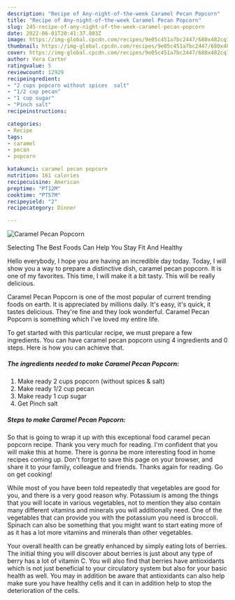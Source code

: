```yaml
---
description: "Recipe of Any-night-of-the-week Caramel Pecan Popcorn"
title: "Recipe of Any-night-of-the-week Caramel Pecan Popcorn"
slug: 245-recipe-of-any-night-of-the-week-caramel-pecan-popcorn
date: 2022-06-01T20:41:37.803Z
image: https://img-global.cpcdn.com/recipes/9e05c451a7bc2447/680x482cq70/caramel-pecan-popcorn-recipe-main-photo.jpg
thumbnail: https://img-global.cpcdn.com/recipes/9e05c451a7bc2447/680x482cq70/caramel-pecan-popcorn-recipe-main-photo.jpg
cover: https://img-global.cpcdn.com/recipes/9e05c451a7bc2447/680x482cq70/caramel-pecan-popcorn-recipe-main-photo.jpg
author: Vera Carter
ratingvalue: 5
reviewcount: 12929
recipeingredient:
- "2 cups popcorn without spices  salt"
- "1/2 cup pecan"
- "1 cup sugar"
- "Pinch salt"
recipeinstructions:

categories:
- Recipe
tags:
- caramel
- pecan
- popcorn

katakunci: caramel pecan popcorn 
nutrition: 161 calories
recipecuisine: American
preptime: "PT12M"
cooktime: "PT57M"
recipeyield: "2"
recipecategory: Dinner

---
```



![Caramel Pecan Popcorn](https://img-global.cpcdn.com/recipes/9e05c451a7bc2447/680x482cq70/caramel-pecan-popcorn-recipe-main-photo.jpg)

Selecting The Best Foods Can Help You Stay Fit And Healthy

Hello everybody, I hope you are having an incredible day today. Today, I will show you a way to prepare a distinctive dish, caramel pecan popcorn. It is one of my favorites. This time, I will make it a bit tasty. This will be really delicious.

Caramel Pecan Popcorn is one of the most popular of current trending foods on earth. It is appreciated by millions daily. It's easy, it's quick, it tastes delicious. They're fine and they look wonderful. Caramel Pecan Popcorn is something which I've loved my entire life.




To get started with this particular recipe, we must prepare a few ingredients. You can have caramel pecan popcorn using 4 ingredients and 0 steps. Here is how you can achieve that.

<!--inarticleads1-->

##### The ingredients needed to make Caramel Pecan Popcorn:

1. Make ready 2 cups popcorn (without spices &amp; salt)
1. Make ready 1/2 cup pecan
1. Make ready 1 cup sugar
1. Get Pinch salt




<!--inarticleads2-->

##### Steps to make Caramel Pecan Popcorn:





So that is going to wrap it up with this exceptional food caramel pecan popcorn recipe. Thank you very much for reading. I'm confident that you will make this at home. There is gonna be more interesting food in home recipes coming up. Don't forget to save this page on your browser, and share it to your family, colleague and friends. Thanks again for reading. Go on get cooking!

While most of you have been told repeatedly that vegetables are good for you, and there is a very good reason why. Potassium is among the things that you will locate in various vegetables, not to mention they also contain many different vitamins and minerals you will additionally need. One of the vegetables that can provide you with the potassium you need is broccoli. Spinach can also be something that you might want to start eating more of as it has a lot more vitamins and minerals than other vegetables.

Your overall health can be greatly enhanced by simply eating lots of berries. The initial thing you will discover about berries is just about any type of berry has a lot of vitamin C. You will also find that berries have antioxidants which is not just beneficial to your circulatory system but also for your basic health as well. You may in addition be aware that antioxidants can also help make sure you have healthy cells and it can in addition help to stop the deterioration of the cells.
